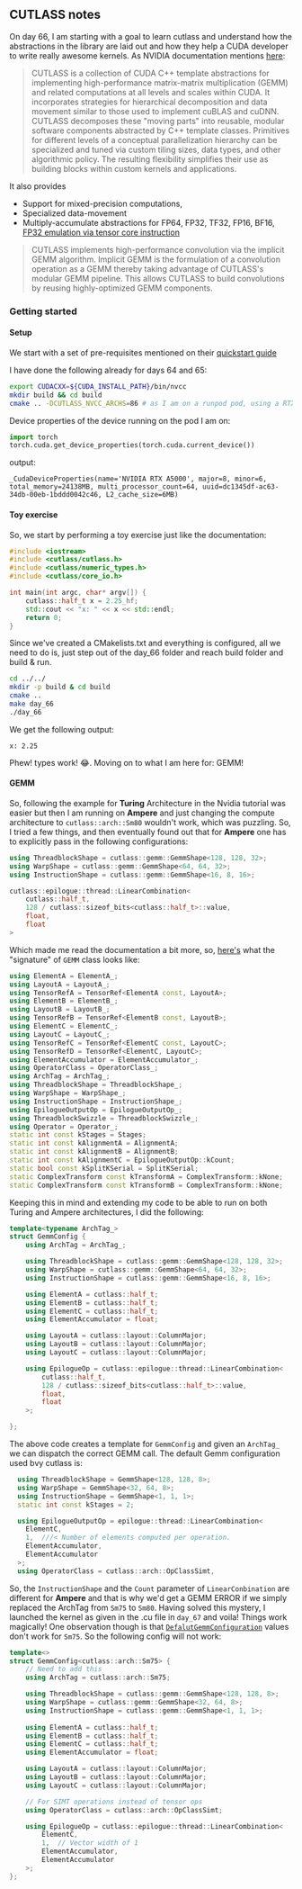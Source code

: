 ## CUTLASS notes
On day 66, I am starting with a goal to learn cutlass and understand how the abstractions in the library are laid out and how they help a CUDA developer to write really awesome kernels. As NVIDIA documentation mentions [here](https://github.com/NVIDIA/cutlass/blob/main/README.md):

> CUTLASS is a collection of CUDA C++ template abstractions for implementing high-performance matrix-matrix multiplication (GEMM) and related computations at all levels and scales within CUDA.  It incorporates strategies for hierarchical decomposition and data movement similar to those used to implement cuBLAS and cuDNN. CUTLASS decomposes these "moving parts" into reusable, modular software components abstracted by C++ template classes. Primitives for different levels of a conceptual parallelization hierarchy can be specialized and tuned via custom tiling sizes, data types, and other algorithmic policy. The resulting flexibility simplifies their use as building blocks within custom kernels and applications.

It also provides 
* Support for mixed-precision computations, 
* Specialized data-movement 
* Multiply-accumulate abstractions for FP64, FP32, TF32, FP16, BF16, [FP32 emulation via tensor core instruction](https://github.com/NVIDIA/cutlass/blob/main/examples/27_ampere_3xtf32_fast_accurate_tensorop_gemm)

> CUTLASS implements high-performance convolution via the implicit GEMM algorithm. Implicit GEMM is the formulation of a convolution operation as a GEMM thereby taking advantage of CUTLASS's modular GEMM pipeline. This allows CUTLASS to build convolutions by reusing highly-optimized GEMM components.


### Getting started

#### Setup
We start with a set of pre-requisites mentioned on their [quickstart guide](https://github.com/NVIDIA/cutlass/blob/main/media/docs/cpp/quickstart.md#prerequisites)

I have done the following already for days 64 and 65:

```bash
export CUDACXX=${CUDA_INSTALL_PATH}/bin/nvcc
mkdir build && cd build
cmake .. -DCUTLASS_NVCC_ARCHS=86 # as I am on a runpod pod, using a RTX A5000
```
Device properties of the device running on the pod I am on:
```python
import torch
torch.cuda.get_device_properties(torch.cuda.current_device())
```
output: 
```
_CudaDeviceProperties(name='NVIDIA RTX A5000', major=8, minor=6, total_memory=24138MB, multi_processor_count=64, uuid=dc1345df-ac63-34db-00eb-1bddd0042c46, L2_cache_size=6MB)
```

#### Toy exercise
So, we start by performing a toy exercise just like the documentation:

```cpp
#include <iostream>
#include <cutlass/cutlass.h>
#include <cutlass/numeric_types.h>
#include <cutlass/core_io.h>

int main(int argc, char* argv[]) {
    cutlass::half_t x = 2.25_hf;
    std::cout << "x: " << x << std::endl;
    return 0;
}
```

Since we've created a CMakelists.txt and everything is configured, all we need to do is, just step out of the day_66 folder and reach build folder and build & run.

```bash
cd ../../
mkdir -p build & cd build
cmake ..
make day_66
./day_66
```
We get the following output:
```
x: 2.25
```

Phew! types work! :joy:. Moving on to what I am here for: GEMM!

#### GEMM 

So, following the example for **Turing** Architecture in the Nvidia tutorial was easier but then I am running on **Ampere** and just changing the compute architecture to `cutlass::arch::Sm80` wouldn't work, which was puzzling. So, I tried a few things, and then eventually found out that for **Ampere** one has to explicitly pass in the following configurations:
```cpp
using ThreadblockShape = cutlass::gemm::GemmShape<128, 128, 32>;
using WarpShape = cutlass::gemm::GemmShape<64, 64, 32>;
using InstructionShape = cutlass::gemm::GemmShape<16, 8, 16>;

cutlass::epilogue::thread::LinearCombination<
    cutlass::half_t,
    128 / cutlass::sizeof_bits<cutlass::half_t>::value,
    float,
    float
>
```

Which made me read the documentation a bit more, so, [here's](https://github.com/NVIDIA/cutlass/blob/main/include/cutlass/gemm/device/gemm.h#L233) what the "signature" of `GEMM` class looks like:
```cpp
using ElementA = ElementA_;
using LayoutA = LayoutA_;
using TensorRefA = TensorRef<ElementA const, LayoutA>;
using ElementB = ElementB_;
using LayoutB = LayoutB_;
using TensorRefB = TensorRef<ElementB const, LayoutB>;
using ElementC = ElementC_;
using LayoutC = LayoutC_;
using TensorRefC = TensorRef<ElementC const, LayoutC>;
using TensorRefD = TensorRef<ElementC, LayoutC>;
using ElementAccumulator = ElementAccumulator_;
using OperatorClass = OperatorClass_;
using ArchTag = ArchTag_;
using ThreadblockShape = ThreadblockShape_;
using WarpShape = WarpShape_;
using InstructionShape = InstructionShape_;
using EpilogueOutputOp = EpilogueOutputOp_;
using ThreadblockSwizzle = ThreadblockSwizzle_;
using Operator = Operator_;
static int const kStages = Stages;
static int const kAlignmentA = AlignmentA;
static int const kAlignmentB = AlignmentB;
static int const kAlignmentC = EpilogueOutputOp::kCount;
static bool const kSplitKSerial = SplitKSerial;
static ComplexTransform const kTransformA = ComplexTransform::kNone;
static ComplexTransform const kTransformB = ComplexTransform::kNone;
```

Keeping this in mind and extending my code to be able to run on both Turing and Ampere architectures, I did the following:
```cpp
template<typename ArchTag_>
struct GemmConfig {
    using ArchTag = ArchTag_;

    using ThreadblockShape = cutlass::gemm::GemmShape<128, 128, 32>;
    using WarpShape = cutlass::gemm::GemmShape<64, 64, 32>;
    using InstructionShape = cutlass::gemm::GemmShape<16, 8, 16>;

    using ElementA = cutlass::half_t;
    using ElementB = cutlass::half_t;
    using ElementC = cutlass::half_t;
    using ElementAccumulator = float;

    using LayoutA = cutlass::layout::ColumnMajor;
    using LayoutB = cutlass::layout::ColumnMajor;
    using LayoutC = cutlass::layout::ColumnMajor;

    using EpilogueOp = cutlass::epilogue::thread::LinearCombination<
        cutlass::half_t,
        128 / cutlass::sizeof_bits<cutlass::half_t>::value,
        float,
        float
    >;

};
```

The above code creates a template for `GemmConfig` and given an `ArchTag_` we can dispatch the correct GEMM call. The default Gemm configuration used bvy cutlass is:
```cpp
  using ThreadblockShape = GemmShape<128, 128, 8>;
  using WarpShape = GemmShape<32, 64, 8>;
  using InstructionShape = GemmShape<1, 1, 1>;
  static int const kStages = 2;

  using EpilogueOutputOp = epilogue::thread::LinearCombination<
    ElementC,
    1,  ///< Number of elements computed per operation.
    ElementAccumulator,
    ElementAccumulator
  >;
  using OperatorClass = cutlass::arch::OpClassSimt,

```
So, the `InstructionShape` and the `Count` parameter of `LinearConbination` are different for **Ampere** and that is why we'd get a GEMM ERROR if we simply replaced the ArchTag from `Sm75` to `Sm80`. Having solved this mystery, I launched the kernel as given in the .cu file in `day_67` and voila! Things work magically!
One observation though is that [`DefalutGemmConfiguration`](https://github.com/NVIDIA/cutlass/blob/main/include/cutlass/gemm/device/default_gemm_configuration.h#L73) values don't work for `Sm75`. So the following config will not work:
```cpp
template<>
struct GemmConfig<cutlass::arch::Sm75> {
    // Need to add this
    using ArchTag = cutlass::arch::Sm75;

    using ThreadblockShape = cutlass::gemm::GemmShape<128, 128, 8>;
    using WarpShape = cutlass::gemm::GemmShape<32, 64, 8>; 
    using InstructionShape = cutlass::gemm::GemmShape<1, 1, 1>;
    
    using ElementA = cutlass::half_t;
    using ElementB = cutlass::half_t;
    using ElementC = cutlass::half_t;
    using ElementAccumulator = float;

    using LayoutA = cutlass::layout::ColumnMajor;
    using LayoutB = cutlass::layout::ColumnMajor;
    using LayoutC = cutlass::layout::ColumnMajor;

    // For SIMT operations instead of tensor ops
    using OperatorClass = cutlass::arch::OpClassSimt;

    using EpilogueOp = cutlass::epilogue::thread::LinearCombination<
        ElementC,
        1,  // Vector width of 1
        ElementAccumulator,
        ElementAccumulator
    >;
};
```